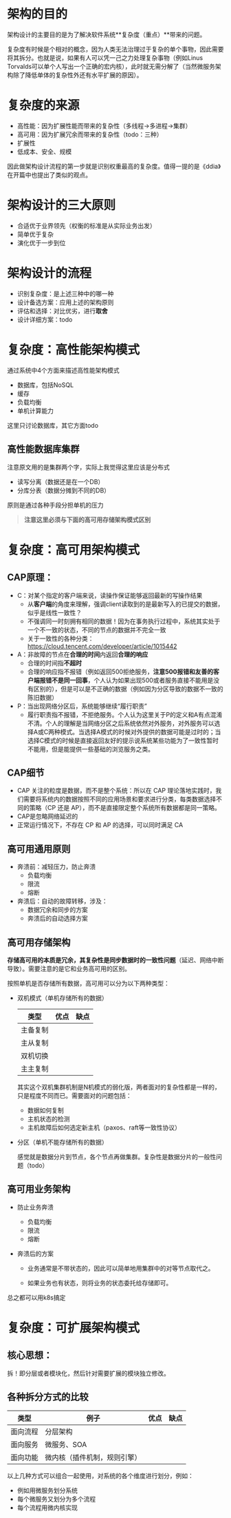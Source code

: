 # 架构的目的

架构设计的主要目的是为了解决软件系统**复杂度（重点）**带来的问题。

复杂度有时候是个相对的概念，因为人类无法治理过于复杂的单个事物，因此需要将其拆分。也就是说，如果有人可以凭一己之力处理复杂事物（例如Linus Torvalds可以单个人写出一个正确的宏内核），此时就无需分解了（当然微服务架构除了降低单体的复杂性外还有水平扩展的原因）。

# 复杂度的来源

* 高性能：因为扩展性能而带来的复杂性（多线程->多进程->集群）
* 高可用：因为扩展冗余而带来的复杂性（todo：三种）
* 扩展性
* 低成本、安全、规模

因此做架构设计流程的第一步就是识别权重最高的复杂度。值得一提的是《ddia》在开篇中也提出了类似的观点。

# 架构设计的三大原则

* 合适优于业界领先（权衡的标准是从实际业务出发）
* 简单优于复杂
* 演化优于一步到位

# 架构设计的流程

* 识别复杂度：是上述三种中的哪一种
* 设计备选方案：应用上述的架构原则
* 评估和选择：对比优劣，进行**取舍**
* 设计详细方案：todo

# 复杂度：高性能架构模式

通过系统中4个方面来描述高性能架构模式
* 数据库，包括NoSQL
* 缓存
* 负载均衡
* 单机计算能力

这里只讨论数据库，其它方面todo

## 高性能数据库集群

注意原文用的是集群两个字，实际上我觉得这里应该是分布式

* 读写分离（数据还是在一个DB）
* 分库分表（数据分摊到不同的DB）

原则是通过各种手段分担单机的压力

> **注意这里必须与下面的高可用存储架构模式区别**



# 复杂度：高可用架构模式

## CAP原理：

* C：对某个指定的客户端来说，读操作保证能够返回最新的写操作结果
  * 从**客户端**的角度来理解，强调client读取到的是最新写入的已提交的数据，似乎是线性一致性？
  * 不强调同一时刻拥有相同的数据！因为在事务执行过程中，系统其实处于一个不一致的状态，不同的节点的数据并不完全一致
  * 关于一致性的各种分类：https://cloud.tencent.com/developer/article/1015442
* A：非故障的节点在**合理的时间**内返回**合理的响应**
  * 合理的时间指**不超时**
  * 合理的响应指不报错（例如返回500拒绝服务，**注意500报错和友善的客户端报错不是同一回事**，个人认为如果出现500或者服务直接不能用是没有区别的），但是可以是不正确的数据（例如因为分区导致的数据不一致的陈旧数据）
* P：当出现网络分区后，系统能够继续“履行职责”
  * 履行职责指不报错，不拒绝服务。个人认为这里关于P的定义和A有点混淆不清。个人的理解是当网络分区之后系统依然对外服务，对外服务可以选择A或C两种模式。当选择A模式的时候对外提供的数据可能是过时的；当选择C模式的时候是直接返回友好的提示说系统某些功能为了一致性暂时不能用，但是能提供一些基础的浏览服务之类。



## CAP细节

* CAP 关注的粒度是数据，而不是整个系统：所以在 CAP 理论落地实践时，我们需要将系统内的数据按照不同的应用场景和要求进行分类，每类数据选择不同的策略（CP 还是 AP），而不是直接限定整个系统所有数据都是同一策略。
* CAP是忽略网络延迟的
* 正常运行情况下，不存在 CP 和 AP 的选择，可以同时满足 CA

## 高可用通用原则

* 奔溃前：减轻压力，防止奔溃
  * 负载均衡
  * 限流
  * 熔断
* 奔溃后：自动的故障转移，涉及：
  * 数据冗余和同步的方案
  * 奔溃后的自动选择方案

## 高可用存储架构

**存储高可用的本质是冗余，其复杂性是同步数据时的一致性问题**（延迟、网络中断导致）。需要注意的是它和业务高可用的区别。

按照单机是否存储所有数据，高可用可以分为以下两种类型：

* 双机模式（单机存储所有的数据）

  | 类型     | 优点 | 缺点 |
  | -------- | ---- | ---- |
  | 主备复制 |      |      |
  | 主从复制 |      |      |
  | 双机切换 |      |      |
  | 主主复制 |      |      |

  其实这个双机集群机制是N机模式的弱化版，两者面对的复杂性都是一样的，只是程度不同而已。需要面对的问题包括：

  * 数据如何复制
  * 主机状态的检测
  * 主机故障后如何选定新主机（paxos、raft等一致性协议）

* 分区（单机不能存储所有的数据）

  感觉就是数据分片到节点，各个节点再做集群。复杂性是数据分片的一般性问题（todo）

## 高可用业务架构

* 防止业务奔溃

  * 负载均衡
  * 限流
  * 熔断

* 奔溃后的方案

  * 业务通常是不带状态的，因此可以简单地用集群中的对等节点取代之。

  * 如果业务也有状态，则将业务的状态委托给存储即可。

总之都可以用k8s搞定

# 复杂度：可扩展架构模式

## 核心思想：

拆！即分层或者模块化，然后针对需要扩展的模块独立修改。

## 各种拆分方式的比较

| 类型     | 例子                         | 优点 | 缺点 |
| -------- | ---------------------------- | ---- | ---- |
| 面向流程 | 分层架构                     |      |      |
| 面向服务 | 微服务、SOA                  |      |      |
| 面向功能 | 微内核（插件机制，规则引擎） |      |      |

以上几种方式可以组合一起使用，对系统的各个维度进行划分，例如：

- 例如用微服务划分系统
- 每个微服务又划分为多个流程
- 每个流程用微内核实现


